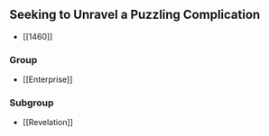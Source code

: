 ## Seeking to Unravel a Puzzling Complication

- [[1460]]

### Group
- [[Enterprise]]

### Subgroup
- [[Revelation]]

